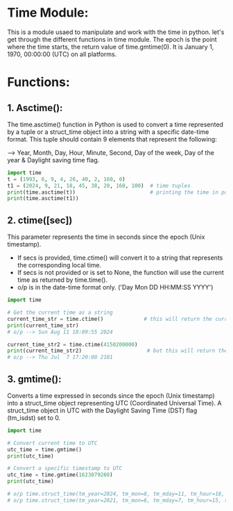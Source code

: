 # Time Module:
This is a module usaed to manipulate and work with the time in python. let's get through the different functions in time module.
The epoch is the point where the time starts, the return value of time.gmtime(0). It is January 1, 1970, 00:00:00 (UTC) on all platforms.

# Functions:

## 1. Asctime():
The time.asctime() function in Python is used to convert a time represented by a tuple or a struct_time object into a string with a specific date-time format. This tuple should contain 9 elements that represent the following:

--> Year, Month, Day, Hour, Minute, Second, Day of the week, Day of the year & Daylight saving time flag.

```python
import time
t = (1993, 6, 9, 4, 26, 40, 2, 160, 0)
t1 = (2024, 9, 21, 18, 45, 38, 20, 160, 100)  # time tuples
print(time.asctime(t))                        # printing the time in particular format
print(time.asctime(t1))
```

## 2. ctime([sec])
This parameter represents the time in seconds since the epoch (Unix timestamp). 
- If secs is provided, time.ctime() will convert it to a string that represents the corresponding local time.
- If secs is not provided or is set to None, the function will use the current time as returned by time.time().
- o/p is in the date-time format only. ('Day Mon DD HH:MM:SS YYYY')
``` python
import time

# Get the current time as a string
current_time_str = time.ctime()             # this will return the current date and time only
print(current_time_str)
# o/p --> Sun Aug 11 18:09:55 2024

current_time_str2 = time.ctime(4150200000)
print(current_time_str2)                     # but this will return the exact date after the given amount of sec from 1970
# o/p --> Thu Jul  7 17:20:00 2101 
```

## 3. gmtime():
Converts a time expressed in seconds since the epoch (Unix timestamp) into a struct_time object representing UTC (Coordinated Universal Time). A struct_time object in UTC with the Daylight Saving Time (DST) flag (tm_isdst) set to 0.

```python
import time

# Convert current time to UTC
utc_time = time.gmtime()
print(utc_time)

# Convert a specific timestamp to UTC
utc_time = time.gmtime(1623079260)
print(utc_time)

# o/p time.struct_time(tm_year=2024, tm_mon=8, tm_mday=11, tm_hour=18, tm_min=28, tm_sec=43, tm_wday=6, tm_yday=224, tm_isdst=0)
# o/p time.struct_time(tm_year=2021, tm_mon=6, tm_mday=7, tm_hour=15, tm_min=21, tm_sec=0, tm_wday=0, tm_yday=158, tm_isdst=0)
```
